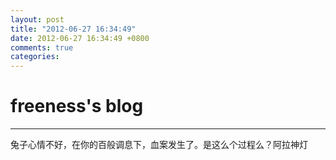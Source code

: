 ```yaml
---
layout: post
title: "2012-06-27 16:34:49"
date: 2012-06-27 16:34:49 +0800
comments: true
categories: 
---
```


# freeness's blog

----------

>
兔子心情不好，在你的百般调息下，血案发生了。是这么个过程么？阿拉神灯